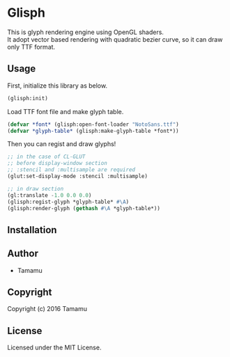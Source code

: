 # Glisph

This is glyph rendering engine using OpenGL shaders.  
It adopt vector based rendering with quadratic bezier curve, so it can draw only TTF format.  

## Usage

First, initialize this library as below.

```lisp
(glisph:init)
```

Load TTF font file and make glyph table.

```lisp
(defvar *font* (glisph:open-font-loader "NotoSans.ttf")
(defvar *glyph-table* (glisph:make-glyph-table *font*))
```

Then you can regist and draw glyphs!

```lisp
;; in the case of CL-GLUT
;; before display-window section
;; :stencil and :multisample are required
(glut:set-display-mode :stencil :multisample)

;; in draw section
(gl:translate -1.0 0.0 0.0)
(glisph:regist-glyph *glyph-table* #\A)
(glisph:render-glyph (gethash #\A *glyph-table*))
```

## Installation

## Author

* Tamamu

## Copyright

Copyright (c) 2016 Tamamu

## License

Licensed under the MIT License.

